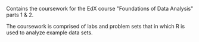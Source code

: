 Contains the coursework for the EdX course "Foundations of Data Analysis" parts 1 & 2.

The coursework is comprised of labs and problem sets that in which R is used to analyze example data sets.
